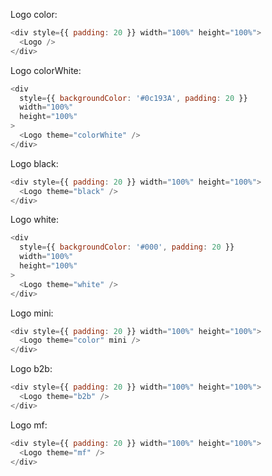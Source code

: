 Logo color:

```js
<div style={{ padding: 20 }} width="100%" height="100%">
  <Logo />
</div>
```

Logo colorWhite:

```js
<div
  style={{ backgroundColor: '#0c193A', padding: 20 }}
  width="100%"
  height="100%"
>
  <Logo theme="colorWhite" />
</div>
```

Logo black:

```js
<div style={{ padding: 20 }} width="100%" height="100%">
  <Logo theme="black" />
</div>
```

Logo white:

```js
<div
  style={{ backgroundColor: '#000', padding: 20 }}
  width="100%"
  height="100%"
>
  <Logo theme="white" />
</div>
```

Logo mini:

```js
<div style={{ padding: 20 }} width="100%" height="100%">
  <Logo theme="color" mini />
</div>
```

Logo b2b:

```js
<div style={{ padding: 20 }} width="100%" height="100%">
  <Logo theme="b2b" />
</div>
```

Logo mf:

```js
<div style={{ padding: 20 }} width="100%" height="100%">
  <Logo theme="mf" />
</div>
```
